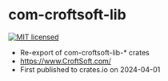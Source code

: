 # com-croftsoft-lib

[![MIT licensed][mit-badge]][mit-url]

[mit-badge]: https://img.shields.io/badge/license-MIT-blue.svg
[mit-url]: https://github.com/david-wallace-croft/com-croftsoft-lib/blob/main/LICENSE.txt

- Re-export of com-croftsoft-lib-* crates
- https://www.CroftSoft.com/
- First published to crates.io on 2024-04-01
